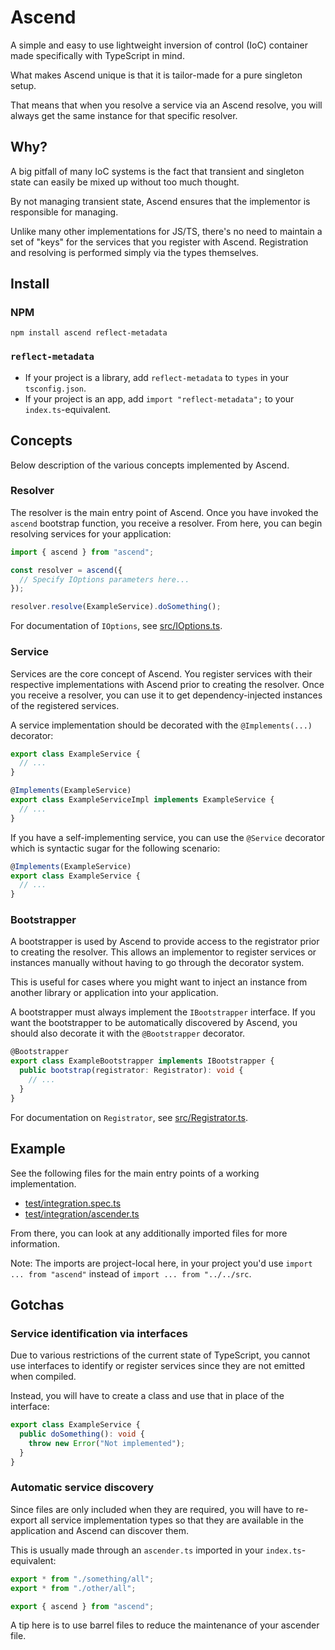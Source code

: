 # Ascend

A simple and easy to use lightweight inversion of control (IoC) container made
specifically with TypeScript in mind.

What makes Ascend unique is that it is tailor-made for a pure singleton setup.

That means that when you resolve a service via an Ascend resolve, you will always
get the same instance for that specific resolver.

## Why?

A big pitfall of many IoC systems is the fact that transient and singleton state
can easily be mixed up without too much thought.

By not managing transient state, Ascend ensures that the implementor is responsible
for managing.

Unlike many other implementations for JS/TS, there's no need to maintain a set of
"keys" for the services that you register with Ascend. Registration and resolving
is performed simply via the types themselves.

## Install

### NPM

```
npm install ascend reflect-metadata
```

### `reflect-metadata`

* If your project is a library, add `reflect-metadata` to `types` in your `tsconfig.json`.
* If your project is an app, add `import "reflect-metadata";` to your `index.ts`-equivalent.

## Concepts

Below description of the various concepts implemented by Ascend.

### Resolver

The resolver is the main entry point of Ascend. Once you have invoked the `ascend`
bootstrap function, you receive a resolver. From here, you can begin resolving
services for your application:

```typescript
import { ascend } from "ascend";

const resolver = ascend({
  // Specify IOptions parameters here...
});

resolver.resolve(ExampleService).doSomething();
```

For documentation of `IOptions`, see [src/IOptions.ts](src/IOptions.ts).

### Service

Services are the core concept of Ascend. You register services with their respective
implementations with Ascend prior to creating the resolver. Once you receive a
resolver, you can use it to get dependency-injected instances of the registered
services.

A service implementation should be decorated with the `@Implements(...)` decorator:

```typescript
export class ExampleService {
  // ...
}

@Implements(ExampleService)
export class ExampleServiceImpl implements ExampleService {
  // ...
}
```

If you have a self-implementing service, you can use the `@Service` decorator which
is syntactic sugar for the following scenario:

```typescript
@Implements(ExampleService)
export class ExampleService {
  // ...
}
```

### Bootstrapper

A bootstrapper is used by Ascend to provide access to the registrator prior to
creating the resolver. This allows an implementor to register services or
instances manually without having to go through the decorator system.

This is useful for cases where you might want to inject an instance from another
library or application into your application.

A bootstrapper must always implement the `IBootstrapper` interface. If you want
the bootstrapper to be automatically discovered by Ascend, you should also
decorate it with the `@Bootstrapper` decorator.

```typescript
@Bootstrapper
export class ExampleBootstrapper implements IBootstrapper {
  public bootstrap(registrator: Registrator): void {
    // ...
  }
}
```

For documentation on `Registrator`, see [src/Registrator.ts](src/Registrator.ts).

## Example

See the following files for the main entry points of a working implementation.

* [test/integration.spec.ts](test/integration.spec.ts)
* [test/integration/ascender.ts](test/integration/ascender.ts)

From there, you can look at any additionally imported files for more information.

Note: The imports are project-local here, in your project you'd use
`import ... from "ascend"` instead of `import ... from "../../src`.

## Gotchas

### Service identification via interfaces

Due to various restrictions of the current state of TypeScript, you cannot use
interfaces to identify or register services since they are not emitted when
compiled.

Instead, you will have to create a class and use that in place of the interface:

```typescript
export class ExampleService {
  public doSomething(): void {
    throw new Error("Not implemented");
  }
}
```

### Automatic service discovery

Since files are only included when they are required, you will have to re-export all
service implementation types so that they are available in the application and
Ascend can discover them.

This is usually made through an `ascender.ts` imported in your `index.ts`-equivalent:

```typescript
export * from "./something/all";
export * from "./other/all";

export { ascend } from "ascend";
```

A tip here is to use barrel files to reduce the maintenance of your ascender file.

